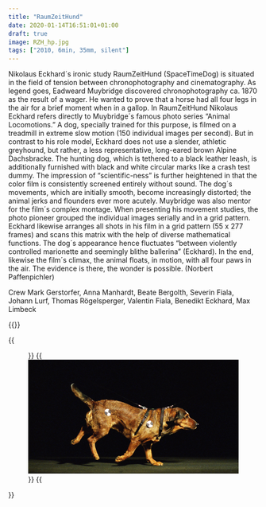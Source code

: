 ```yaml
---
title: "RaumZeitHund"
date: 2020-01-14T16:51:01+01:00
draft: true
image: RZH_hp.jpg
tags: ["2010, 6min, 35mm, silent"]
---
```


Nikolaus Eckhard´s ironic study RaumZeitHund (SpaceTimeDog) is situated in the field of tension between chronophotography and cinematography. 
As legend goes, Eadweard Muybridge discovered chronophotography ca. 1870 as the result of a wager. He wanted to prove that a horse had all four legs in the air for a brief moment when in a gallop. In RaumZeitHund Nikolaus Eckhard refers directly to Muybridge´s famous photo series “Animal Locomotions.” A dog, specially trained for this purpose, is filmed on a treadmill in extreme slow motion (150 individual images per second). But in contrast to his role model, Eckhard does not use a slender, athletic greyhound, but rather, a less representative, long-eared brown Alpine Dachsbracke. The hunting dog, which is tethered to a black leather leash, is additionally furnished with black and white circular marks like a crash test dummy. The impression of “scientific-ness” is further heightened in that the color film is consistently screened entirely without sound.
The dog´s movements, which are initially smooth, become increasingly distorted; the animal jerks and flounders ever more acutely. Muybridge was also mentor for the film´s complex montage. When presenting his movement studies, the photo pioneer grouped the individual images serially and in a grid pattern. Eckhard likewise arranges all shots in his film in a grid pattern (55 x 277 frames) and scans this matrix with the help of diverse mathematical functions. The dog´s appearance hence fluctuates “between violently controlled marionette and seemingly blithe ballerina” (Eckhard). In the end, likewise the film´s climax, the animal floats, in motion, with all four paws in the air. The evidence is there, the wonder is possible. (Norbert Paffenpichler)

Crew
Mark Gerstorfer, Anna Manhardt, Beate Bergolth, Severin Fiala, Johann Lurf, Thomas Rögelsperger, Valentin Fiala, Benedikt Eckhard, Max Limbeck 

{{<space>}}

{{<figure figcaption="" >}}
  {{<img src=RZH_hp.jpg alt="alt text" >}}
{{</figure >}}
